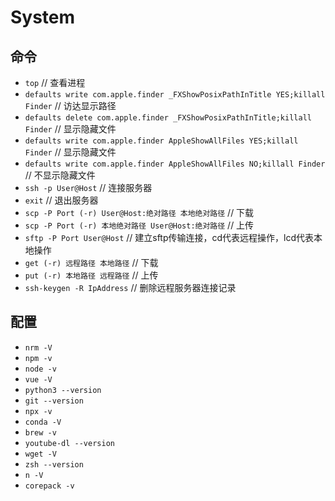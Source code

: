 # System
>

## 命令
+ `top`	// 查看进程
+ `defaults write com.apple.finder _FXShowPosixPathInTitle YES;killall Finder`	// 访达显示路径
+ `defaults delete com.apple.finder _FXShowPosixPathInTitle;killall Finder`	// 显示隐藏文件
+ `defaults write com.apple.finder AppleShowAllFiles YES;killall Finder`	// 显示隐藏文件
+ `defaults write com.apple.finder AppleShowAllFiles NO;killall Finder`	// 不显示隐藏文件
+ `ssh -p User@Host`	// 连接服务器
+ `exit`	// 退出服务器
+ `scp -P Port (-r) User@Host:绝对路径 本地绝对路径`	// 下载
+ `scp -P Port (-r) 本地绝对路径 User@Host:绝对路径`	// 上传
+ `sftp -P Port User@Host`	// 建立sftp传输连接，cd代表远程操作，lcd代表本地操作
+ `get (-r) 远程路径 本地路径`	// 下载
+ `put (-r) 本地路径 远程路径`	// 上传
+ `ssh-keygen -R IpAddress`	// 删除远程服务器连接记录

## 配置
+ `nrm -V`
+ `npm -v`
+ `node -v`
+ `vue -V`
+ `python3 --version`
+ `git --version`
+ `npx -v`
+ `conda -V`
+ `brew -v`
+ `youtube-dl --version`
+ `wget -V`
+ `zsh --version`
+ `n -V`
+ `corepack -v`